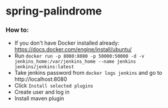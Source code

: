 # spring-palindrome

### How to:
- If you don't have Docker installed already: https://docs.docker.com/engine/install/ubuntu/
- Run `docker run -p 8080:8080 -p 50000:50000 -d -v jenkins_home:/var/jenkins_home --name jenkins jenkins/jenkins:latest`
- Take jenkins password from `docker logs jenkins` and go to http://localhost:8080
- Click `Install selected plugins`
- Create user and log in
- Install maven plugin
